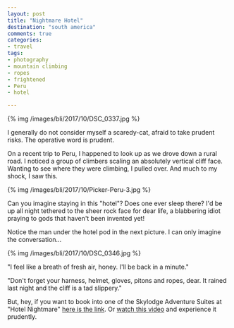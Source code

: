 ```yaml
---
layout: post
title: "Nightmare Hotel"
destination: "south america"
comments: true
categories:
- travel
tags:
- photography
- mountain climbing
- ropes
- frightened
- Peru
- hotel

---
```


{% img /images/bli/2017/10/DSC_0337.jpg %}

I generally do not consider myself a scaredy-cat, afraid to take prudent risks. The operative word is prudent. 

On a recent trip to Peru, I happened to look up as we drove down a rural road. I noticed a group of climbers scaling an absolutely vertical cliff face. Wanting to see where they were climbing, I pulled over. And much to my shock, I saw this.

<!--more-->

{% img /images/bli/2017/10/Picker-Peru-3.jpg %}

Can you imagine staying in this "hotel"? Does one ever sleep there? I'd be up all night tethered to the sheer rock face for dear life, a blabbering idiot praying to gods that haven't been invented yet! 

Notice the man under the hotel pod in the next picture. I can only imagine the conversation...

{% img /images/bli/2017/10/DSC_0346.jpg %}

"I feel like a breath of fresh air, honey. I'll be back in a minute."

"Don't forget your harness, helmet, gloves, pitons and ropes, dear. It rained last night and the cliff is a tad slippery."

But, hey, if you want to book into one of the Skylodge Adventure Suites at "Hotel Nightmare" [here is the link](http://naturavive.com/web/). Or [watch this video](https://www.youtube.com/watch?v=srFKQrmL3Fg&feature=youtu.be) and experience it prudently. 